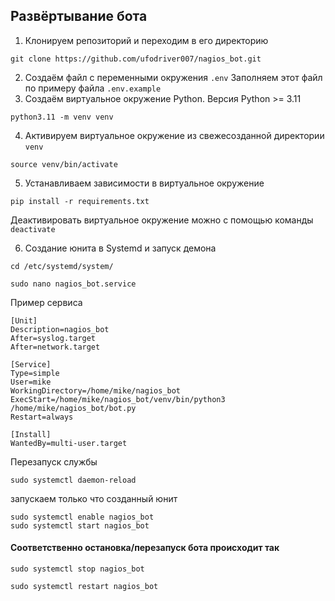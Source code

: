 ## Развёртывание бота
1. Клонируем репозиторий и переходим в его директорию
```angular2html
git clone https://github.com/ufodriver007/nagios_bot.git
```
2. Создаём файл с переменными окружения `.env` Заполняем этот файл по примеру файла `.env.example`
3. Создаём виртуальное окружение Python. Версия Python >= 3.11
```angular2html
python3.11 -m venv venv
```
4. Активируем виртуальное окружение из свежесозданной директории `venv`
```angular2html
source venv/bin/activate
```

5. Устанавливаем зависимости в виртуальное окружение
```angular2html
pip install -r requirements.txt
```
Деактивировать виртуальное окружение можно с помощью команды `deactivate`

6. Создание юнита в Systemd и запуск демона
```angular2html
cd /etc/systemd/system/
```
```angular2html
sudo nano nagios_bot.service
```
Пример сервиса
```angular2html
[Unit]
Description=nagios_bot
After=syslog.target
After=network.target

[Service]
Type=simple
User=mike
WorkingDirectory=/home/mike/nagios_bot
ExecStart=/home/mike/nagios_bot/venv/bin/python3 /home/mike/nagios_bot/bot.py
Restart=always

[Install]
WantedBy=multi-user.target
```
Перезапуск службы
```angular2html
sudo systemctl daemon-reload
```
запускаем только что созданный юнит
```angular2html
sudo systemctl enable nagios_bot
sudo systemctl start nagios_bot
```

#### Соответственно остановка/перезапуск бота происходит так
```angular2html
sudo systemctl stop nagios_bot
```
```angular2html
sudo systemctl restart nagios_bot
```
